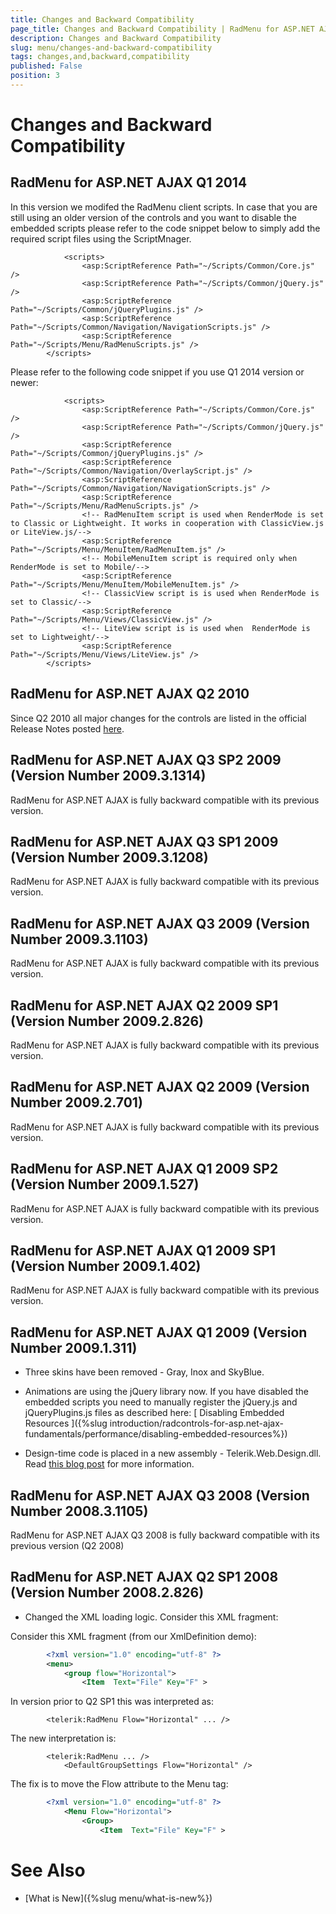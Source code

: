 ```yaml
---
title: Changes and Backward Compatibility
page_title: Changes and Backward Compatibility | RadMenu for ASP.NET AJAX Documentation
description: Changes and Backward Compatibility
slug: menu/changes-and-backward-compatibility
tags: changes,and,backward,compatibility
published: False
position: 3
---
```


# Changes and Backward Compatibility



## RadMenu for ASP.NET AJAX Q1 2014

In this version we modifed the RadMenu client scripts. In case that you are still using an older version of the controls and you want to disable the embedded scripts please refer to the code snippet below to simply add the required script files using the ScriptMnager.

````ASP.NET
	        <scripts>
	            <asp:ScriptReference Path="~/Scripts/Common/Core.js" />
	            <asp:ScriptReference Path="~/Scripts/Common/jQuery.js" />
	            <asp:ScriptReference Path="~/Scripts/Common/jQueryPlugins.js" />
	            <asp:ScriptReference Path="~/Scripts/Common/Navigation/NavigationScripts.js" />
	            <asp:ScriptReference Path="~/Scripts/Menu/RadMenuScripts.js" />
	    </scripts>
````



Please refer to the following code snippet if you use Q1 2014 version or newer:

````ASP.NET
	        <scripts>
			    <asp:ScriptReference Path="~/Scripts/Common/Core.js" />
	            <asp:ScriptReference Path="~/Scripts/Common/jQuery.js" />
	            <asp:ScriptReference Path="~/Scripts/Common/jQueryPlugins.js" />
	            <asp:ScriptReference Path="~/Scripts/Common/Navigation/OverlayScript.js" />
	            <asp:ScriptReference Path="~/Scripts/Common/Navigation/NavigationScripts.js" />
	            <asp:ScriptReference Path="~/Scripts/Menu/RadMenuScripts.js" />
	            <!-- RadMenuItem script is used when RenderMode is set to Classic or Lightweight. It works in cooperation with ClassicView.js or LiteView.js/-->
	            <asp:ScriptReference Path="~/Scripts/Menu/MenuItem/RadMenuItem.js" />
	            <!-- MobileMenuItem script is required only when RenderMode is set to Mobile/-->
	            <asp:ScriptReference Path="~/Scripts/Menu/MenuItem/MobileMenuItem.js" />
	            <!-- ClassicView script is is used when RenderMode is set to Classic/-->
	            <asp:ScriptReference Path="~/Scripts/Menu/Views/ClassicView.js" />
	            <!-- LiteView script is is used when  RenderMode is set to Lightweight/-->
	            <asp:ScriptReference Path="~/Scripts/Menu/Views/LiteView.js" />
		</scripts>
````



## RadMenu for ASP.NET AJAX Q2 2010

Since Q2 2010 all major changes for the controls are listed in the official Release Notes posted [here](https://www.telerik.com/products/aspnet-ajax/whats-new/release-history.aspx).

## RadMenu for ASP.NET AJAX Q3 SP2 2009 (Version Number 2009.3.1314)

RadMenu for ASP.NET AJAX is fully backward compatible with its previous version.

## RadMenu for ASP.NET AJAX Q3 SP1 2009 (Version Number 2009.3.1208)

RadMenu for ASP.NET AJAX is fully backward compatible with its previous version.

## RadMenu for ASP.NET AJAX Q3 2009 (Version Number 2009.3.1103)

RadMenu for ASP.NET AJAX is fully backward compatible with its previous version.

## RadMenu for ASP.NET AJAX Q2 2009 SP1 (Version Number 2009.2.826)

RadMenu for ASP.NET AJAX is fully backward compatible with its previous version.

## RadMenu for ASP.NET AJAX Q2 2009 (Version Number 2009.2.701)

RadMenu for ASP.NET AJAX is fully backward compatible with its previous version.

## RadMenu for ASP.NET AJAX Q1 2009 SP2 (Version Number 2009.1.527)

RadMenu for ASP.NET AJAX is fully backward compatible with its previous version.

## RadMenu for ASP.NET AJAX Q1 2009 SP1 (Version Number 2009.1.402)

RadMenu for ASP.NET AJAX is fully backward compatible with its previous version.

## RadMenu for ASP.NET AJAX Q1 2009 (Version Number 2009.1.311)

* Three skins have been removed - Gray, Inox and SkyBlue.

* Animations are using the jQuery library now. If you have disabled the embedded scripts you need to manually register the jQuery.js and jQueryPlugins.js files as described here: [ Disabling Embedded Resources ]({%slug introduction/radcontrols-for-asp.net-ajax-fundamentals/performance/disabling-embedded-resources%})

* Design-time code is placed in a new assembly - Telerik.Web.Design.dll. Read [this blog post](https://blogs.telerik.com/atanaskorchev/posts/09-03-06/Meet_Telerik_Web_Design_dll.aspx) for more information.

## RadMenu for ASP.NET AJAX Q3 2008 (Version Number 2008.3.1105)

RadMenu for ASP.NET AJAX Q3 2008 is fully backward compatible with its previous version (Q2 2008)



## RadMenu for ASP.NET AJAX Q2 SP1 2008 (Version Number 2008.2.826)

* Changed the XML loading logic. Consider this XML fragment:

Consider this XML fragment (from our XmlDefinition demo):

````XML
	    <?xml version="1.0" encoding="utf-8" ?>
	    <menu>
	        <group flow="Horizontal">    
	            <Item  Text="File" Key="F" >			
````



In version prior to Q2 SP1 this was interpreted as:

````ASP.NET
	    <telerik:RadMenu Flow="Horizontal" ... />
````



The new interpretation is:

````ASP.NET
	    <telerik:RadMenu ... />
	        <DefaultGroupSettings Flow="Horizontal" />    			
````



The fix is to move the Flow attribute to the Menu tag:

````XML
	    <?xml version="1.0" encoding="utf-8" ?>
	        <Menu Flow="Horizontal">
	            <Group>
	                <Item  Text="File" Key="F" > 			
````



# See Also

 * [What is New]({%slug menu/what-is-new%})
